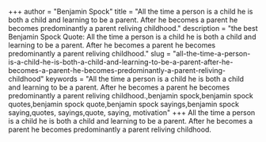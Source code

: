 +++
author = "Benjamin Spock"
title = "All the time a person is a child he is both a child and learning to be a parent. After he becomes a parent he becomes predominantly a parent reliving childhood."
description = "the best Benjamin Spock Quote: All the time a person is a child he is both a child and learning to be a parent. After he becomes a parent he becomes predominantly a parent reliving childhood."
slug = "all-the-time-a-person-is-a-child-he-is-both-a-child-and-learning-to-be-a-parent-after-he-becomes-a-parent-he-becomes-predominantly-a-parent-reliving-childhood"
keywords = "All the time a person is a child he is both a child and learning to be a parent. After he becomes a parent he becomes predominantly a parent reliving childhood.,benjamin spock,benjamin spock quotes,benjamin spock quote,benjamin spock sayings,benjamin spock saying,quotes, sayings,quote, saying, motivation"
+++
All the time a person is a child he is both a child and learning to be a parent. After he becomes a parent he becomes predominantly a parent reliving childhood.
